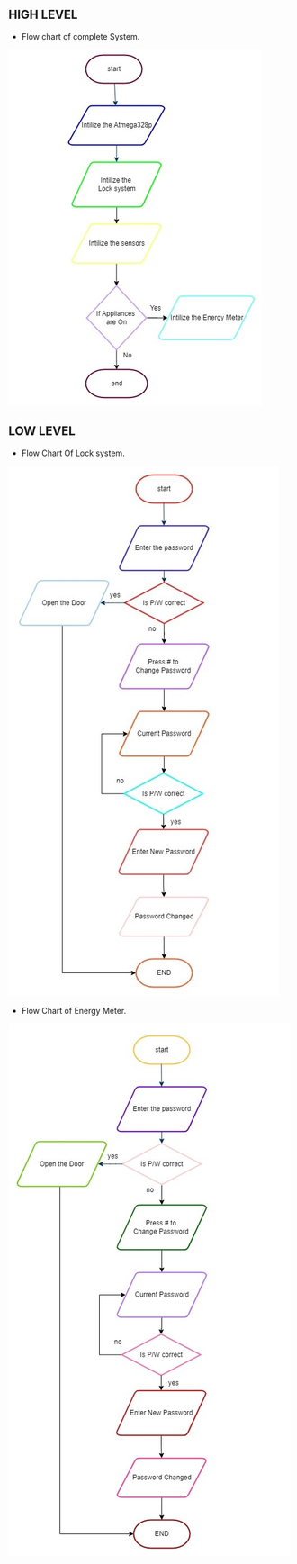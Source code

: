 ## HIGH LEVEL

* Flow chart of complete System.

![HIGH LEVEL](https://github.com/habeeb063/M2-EmbSys/blob/main/Project/2_Architecture/Behavioral%20Diagrams/Flow%20Chart%20of%20Complete%20System.jpg)


## LOW LEVEL 

 * Flow Chart Of Lock system.

![LOW LEVEL](https://github.com/habeeb063/M2-EmbSys/blob/main/Project/2_Architecture/Behavioral%20Diagrams/Flow%20Chart%20oF%20lock%20System.jpg)

* Flow Chart of Energy Meter.

![ ](https://github.com/habeeb063/M2-EmbSys/blob/main/Project/2_Architecture/Behavioral%20Diagrams/Flow%20chart%20of%20energy%20meter.jpg)